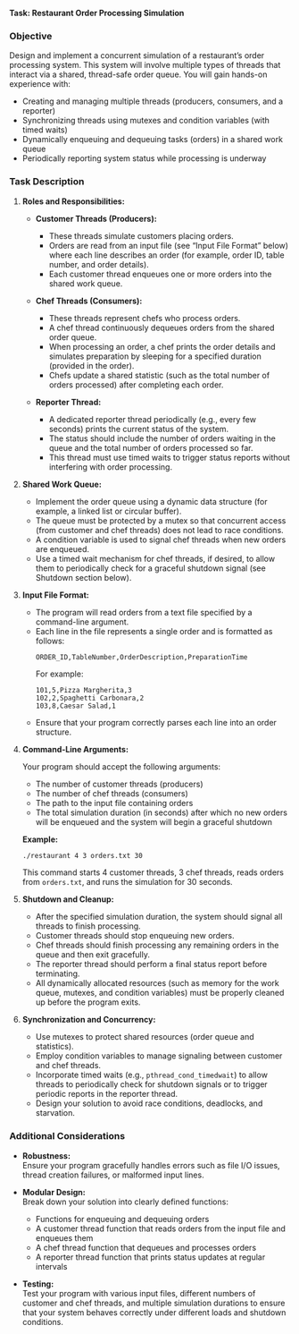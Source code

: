 **Task: Restaurant Order Processing Simulation**

### **Objective**

Design and implement a concurrent simulation of a restaurant’s order processing system. This system will involve multiple types of threads that interact via a shared, thread-safe order queue. You will gain hands-on experience with:

- Creating and managing multiple threads (producers, consumers, and a reporter)
- Synchronizing threads using mutexes and condition variables (with timed waits)
- Dynamically enqueuing and dequeuing tasks (orders) in a shared work queue
- Periodically reporting system status while processing is underway

### **Task Description**

1. **Roles and Responsibilities:**

   - **Customer Threads (Producers):**
     - These threads simulate customers placing orders.
     - Orders are read from an input file (see “Input File Format” below) where each line describes an order (for example, order ID, table number, and order details).
     - Each customer thread enqueues one or more orders into the shared work queue.
   
   - **Chef Threads (Consumers):**
     - These threads represent chefs who process orders.
     - A chef thread continuously dequeues orders from the shared order queue.
     - When processing an order, a chef prints the order details and simulates preparation by sleeping for a specified duration (provided in the order).
     - Chefs update a shared statistic (such as the total number of orders processed) after completing each order.

   - **Reporter Thread:**
     - A dedicated reporter thread periodically (e.g., every few seconds) prints the current status of the system.
     - The status should include the number of orders waiting in the queue and the total number of orders processed so far.
     - This thread must use timed waits to trigger status reports without interfering with order processing.

2. **Shared Work Queue:**

   - Implement the order queue using a dynamic data structure (for example, a linked list or circular buffer).
   - The queue must be protected by a mutex so that concurrent access (from customer and chef threads) does not lead to race conditions.
   - A condition variable is used to signal chef threads when new orders are enqueued.
   - Use a timed wait mechanism for chef threads, if desired, to allow them to periodically check for a graceful shutdown signal (see Shutdown section below).

3. **Input File Format:**

   - The program will read orders from a text file specified by a command-line argument.
   - Each line in the file represents a single order and is formatted as follows:
     ```
     ORDER_ID,TableNumber,OrderDescription,PreparationTime
     ```
     For example:
     ```
     101,5,Pizza Margherita,3
     102,2,Spaghetti Carbonara,2
     103,8,Caesar Salad,1
     ```
   - Ensure that your program correctly parses each line into an order structure.

4. **Command-Line Arguments:**

   Your program should accept the following arguments:
   - The number of customer threads (producers)
   - The number of chef threads (consumers)
   - The path to the input file containing orders
   - The total simulation duration (in seconds) after which no new orders will be enqueued and the system will begin a graceful shutdown

   **Example:**
   ```bash
   ./restaurant 4 3 orders.txt 30
   ```
   This command starts 4 customer threads, 3 chef threads, reads orders from `orders.txt`, and runs the simulation for 30 seconds.

5. **Shutdown and Cleanup:**

   - After the specified simulation duration, the system should signal all threads to finish processing.
   - Customer threads should stop enqueuing new orders.
   - Chef threads should finish processing any remaining orders in the queue and then exit gracefully.
   - The reporter thread should perform a final status report before terminating.
   - All dynamically allocated resources (such as memory for the work queue, mutexes, and condition variables) must be properly cleaned up before the program exits.

6. **Synchronization and Concurrency:**

   - Use mutexes to protect shared resources (order queue and statistics).
   - Employ condition variables to manage signaling between customer and chef threads.
   - Incorporate timed waits (e.g., `pthread_cond_timedwait`) to allow threads to periodically check for shutdown signals or to trigger periodic reports in the reporter thread.
   - Design your solution to avoid race conditions, deadlocks, and starvation.

### **Additional Considerations**

- **Robustness:**  
  Ensure your program gracefully handles errors such as file I/O issues, thread creation failures, or malformed input lines.

- **Modular Design:**  
  Break down your solution into clearly defined functions:
  - Functions for enqueuing and dequeuing orders
  - A customer thread function that reads orders from the input file and enqueues them
  - A chef thread function that dequeues and processes orders
  - A reporter thread function that prints status updates at regular intervals

- **Testing:**  
  Test your program with various input files, different numbers of customer and chef threads, and multiple simulation durations to ensure that your system behaves correctly under different loads and shutdown conditions.

